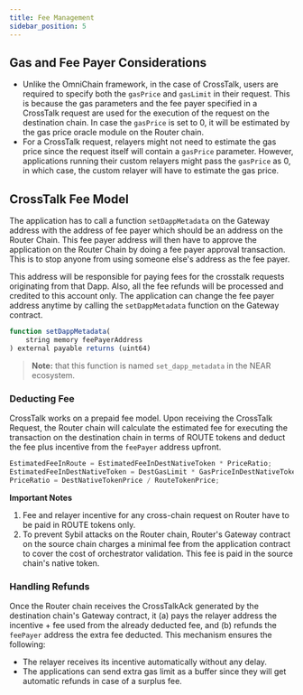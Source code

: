 ```yaml
---
title: Fee Management
sidebar_position: 5
---
```


## Gas and Fee Payer Considerations

- Unlike the OmniChain framework, in the case of CrossTalk, users are required to specify both the `gasPrice` and `gasLimit` in their request. This is because the gas parameters and the fee payer specified in a CrossTalk request are used for the execution of the request on the destination chain. In case the `gasPrice` is set to 0, it will be estimated by the gas price oracle module on the Router chain.
- For a CrossTalk request, relayers might not need to estimate the gas price since the request itself will contain a `gasPrice` parameter. However, applications running their custom relayers might pass the `gasPrice` as 0, in which case, the custom relayer will have to estimate the gas price.

## CrossTalk Fee Model

The application has to call a function `setDappMetadata` on the Gateway address with the address of fee payer which should be an address on the Router Chain. This fee payer address will then have to approve the application on the Router Chain by doing a fee payer approval transaction. This is to stop anyone from using someone else's address as the fee payer.

This address will be responsible for paying fees for the crosstalk requests originating from that Dapp. Also, all the fee refunds will be processed and credited to this account only. The application can change the fee payer address anytime by calling the `setDappMetadata` function on the Gateway contract.

```javascript
function setDappMetadata(
    string memory feePayerAddress
) external payable returns (uint64)
```

> **Note:** that this function is named `set_dapp_metadata` in the NEAR ecosystem.

### Deducting Fee

CrossTalk works on a prepaid fee model. Upon receiving the CrossTalk Request, the Router chain will calculate the estimated fee for executing the transaction on the destination chain in terms of ROUTE tokens and deduct the fee plus incentive from the `feePayer` address upfront.

```javascript
EstimatedFeeInRoute = EstimatedFeeInDestNativeToken * PriceRatio;
EstimatedFeeInDestNativeToken = DestGasLimit * GasPriceInDestNativeToken;
PriceRatio = DestNativeTokenPrice / RouteTokenPrice;
```

**Important Notes**

1. Fee and relayer incentive for any cross-chain request on Router have to be paid in ROUTE tokens only.
2. To prevent Sybil attacks on the Router chain, Router's Gateway contract on the source chain charges a minimal fee from the application contract to cover the cost of orchestrator validation. This fee is paid in the source chain's native token.

### Handling Refunds

Once the Router chain receives the CrossTalkAck generated by the destination chain's Gateway contract, it (a) pays the relayer address the incentive + fee used from the already deducted fee, and (b) refunds the `feePayer` address the extra fee deducted. This mechanism ensures the following:

- The relayer receives its incentive automatically without any delay.
- The applications can send extra gas limit as a buffer since they will get automatic refunds in case of a surplus fee.
